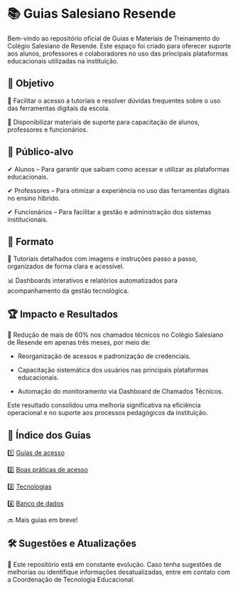 # 📚 Guias Salesiano Resende #

Bem-vindo ao repositório oficial de Guias e Materiais de Treinamento do Colégio Salesiano de Resende. Este espaço foi criado para oferecer suporte aos alunos, professores e colaboradores no uso das principais plataformas educacionais utilizadas na instituição.

## 🎯 Objetivo ##

🔹 Facilitar o acesso a tutoriais e resolver dúvidas frequentes sobre o uso das ferramentas digitais da escola.

🔹 Disponibilizar materiais de suporte para capacitação de alunos, professores e funcionários.

## 👥 Público-alvo ##

✔ Alunos – Para garantir que saibam como acessar e utilizar as plataformas educacionais.

✔ Professores – Para otimizar a experiência no uso das ferramentas digitais no ensino híbrido.
 
✔ Funcionários – Para facilitar a gestão e administração dos sistemas institucionais.

## 📝 Formato ##

📁 Tutoriais detalhados com imagens e instruções passo a passo, organizados de forma clara e acessível.

📊 Dashboards interativos e relatórios automatizados para acompanhamento da gestão tecnológica.

## 🏆 Impacto e Resultados ##

🚀 Redução de mais de 60% nos chamados técnicos no Colégio Salesiano de Resende em apenas três meses, por meio de:

- Reorganização de acessos e padronização de credenciais.

- Capacitação sistemática dos usuários nas principais plataformas educacionais.

- Automação do monitoramento via Dashboard de Chamados Técnicos.

Este resultado consolidou uma melhoria significativa na eficiência operacional e no suporte aos processos pedagógicos da instituição.

## 📌 Índice dos Guias ##

1️⃣ [Guias de acesso](https://github.com/herrdohler/guias-salesiano-resende/tree/bd9b889b6278daddac6289ccd92e9a2393b3fed8/guias)

2️⃣ [Boas práticas de acesso](https://github.com/herrdohler/salesiano-resende/blob/6d881279eb1681dd6e2fd4bb0a8d1ecf29ae5764/guias/Guia%20T%C3%A9cnico%3A%20Boas%20Pr%C3%A1ticas%20de%20Uso%20de%20Plataformas%20Educacionais.md)

3️⃣ [Tecnologias](https://github.com/herrdohler/salesiano-resende/tree/6d881279eb1681dd6e2fd4bb0a8d1ecf29ae5764/tecnologias)

4️⃣ [Banco de dados](tecnologias/banco_dados_alunos)

🔜 Mais guias em breve!

## 🛠 Sugestões e Atualizações ##

📩 Este repositório está em constante evolução. Caso tenha sugestões de melhorias ou identifique informações desatualizadas, entre em contato com a Coordenação de Tecnologia Educacional.
